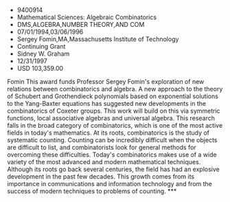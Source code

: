 
* 9400914
* Mathematical Sciences: Algebraic Combinatorics
* DMS,ALGEBRA,NUMBER THEORY,AND COM
* 07/01/1994,03/06/1996
* Sergey Fomin,MA,Massachusetts Institute of Technology
* Continuing Grant
* Sidney W. Graham
* 12/31/1997
* USD 103,359.00

Fomin This award funds Professor Sergey Fomin's exploration of new relations
between combinatorics and algebra. A new approach to the theory of Schubert and
Grothendieck polynomials based on exponential solutions to the Yang-Baxter
equations has suggested new developments in the combinatorics of Coxeter groups.
This work will build on this via symmetric functions, local associative algebras
and universal algebra. This research falls in the broad category of
combinatorics, which is one of the most active fields in today's mathematics. At
its roots, combinatorics is the study of systematic counting. Counting can be
incredibly difficult when the objects are difficult to list, and combinatorists
look for general methods for overcoming these difficulties. Today's
combinatorics makes use of a wide variety of the most advanced and modern
mathematical techniques. Although its roots go back several centuries, the field
has had an explosive development in the past few decades. This growth comes from
its importance in communications and information technology and from the success
of modern techniques to problems of counting. ***
